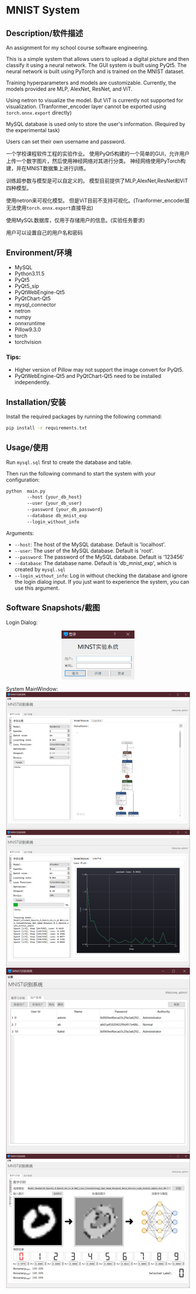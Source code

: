 # MNIST System

## Description/软件描述
An assignment for my school course software engineering.

This is a simple system that allows users to upload a digital picture and then classify it using a neural network. 
The GUI system is built using PyQt5. 
The neural network is built using PyTorch and is trained on the MNIST dataset.

Training hyperparameters and models are customizable.
Currently, the models provided are MLP, AlexNet, ResNet, and ViT.

Using netron to visualize the model.
But ViT is currently not supported for visualization.
(Tranformer_encoder layer cannot be exported using ```torch.onnx.export``` directly)

MySQL database is used only to store the user's information.
(Required by the experimental task)

Users can set their own username and password.

一个学校课程软件工程的实验作业。
使用PyQt5构建的一个简单的GUI，允许用户上传一个数字图片，然后使用神经网络对其进行分类。
神经网络使用PyTorch构建，并在MNIST数据集上进行训练。

训练超参数与模型是可以自定义的。
模型目前提供了MLP,AlexNet,ResNet和ViT四种模型。

使用netron来可视化模型。
但是ViT目前不支持可视化。(Tranformer_encoder层无法使用```torch.onnx.export```直接导出)

使用MySQL数据库，仅用于存储用户的信息。(实验任务要求)

用户可以设置自己的用户名和密码

## Environment/环境

- MySQL
- Python3.11.5
- PyQt5
- PyQt5_sip
- PyQtWebEngine-Qt5
- PyQtChart-Qt5
- mysql_connector
- netron
- numpy
- onnxruntime
- Pillow9.3.0
- torch
- torchvision

### Tips:
- Higher version of Pillow may not support the image convert for PyQt5.
- PyQtWebEngine-Qt5 and PyQtChart-Qt5 need to be installed independently.

## Installation/安装

Install the required packages by running the following command:

```bash
pip install -r requirements.txt
```

## Usage/使用

Run ```mysql.sql``` first to create the database and table.

Then run the following command to start the system with your configuration:

```bash
python  main.py 
        --host {your_db_host} 
        --user {your_db_user} 
        --password {your_db_password} 
        --database db_mnist_exp
        --login_without_info
```

Arguments:
- ```--host```: The host of the MySQL database. Default is 'localhost'.
- ```--user```: The user of the MySQL database. Default is 'root'.
- ```--password```: The password of the MySQL database. Default is '123456'
- ```--database```: The database name. Default is 'db_mnist_exp', which is created by ```mysql.sql```
- ```--login_without_info```: Log in without checking the database and ignore the login dialog input. 
If you just want to experience the system, you can use this argument.

## Software Snapshots/截图
Login Dialog:

<p align="center">
  <img src="./sys_picture/3.png" width="200" alt="">
</p>

System MainWindow:
![image](./sys_picture/1.png)
![image](./sys_picture/2.png)
![image](./sys_picture/4.png)
![image](./sys_picture/5.png)
